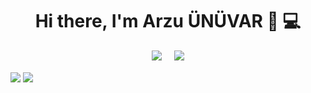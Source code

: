 <h1 align='center'> Hi there, I'm Arzu ÜNÜVAR 👋 💻 </h1>
<p align='center'>
<a href="https://www.linkedin.com/in/arzugunaydin/"><img src="https://img.shields.io/badge/linkedin-%230077B5.svg?&style=for-the-badge&logo=linkedin&logoColor=white" /></a>&nbsp;&nbsp;&nbsp;&nbsp;
 <a href="mailto:unuvararzu653@gmail.com"><img src="https://img.shields.io/badge/Gmail-D14836?style=for-the-badge&logo=gmail&logoColor=white" /></a> 
</p>
<a href="https://github.com/arzunuvar"><img align="center" src="https://github-readme-stats.vercel.app/api?username=arzunuvar&show_icons=true&bg_color=0d1117&text_color=bdc3c7&title_color=f1c40f&icon_color=f1c40f&hide_border=true" /></a>
<a href="https://github.com/arzunuvar"><img align="center" src="https://github-readme-stats.vercel.app/api/top-langs/?username=arzunuvar&bg_color=0d1117&text_color=bdc3c7&title_color=f1c40f&hide_border=true&layout=compact&langs_count=10&hide=asp.net" /></a>
